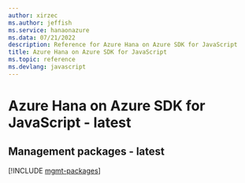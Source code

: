 ```yaml
---
author: xirzec
ms.author: jeffish
ms.service: hanaonazure
ms.data: 07/21/2022
description: Reference for Azure Hana on Azure SDK for JavaScript
title: Azure Hana on Azure SDK for JavaScript
ms.topic: reference
ms.devlang: javascript
---
```

# Azure Hana on Azure SDK for JavaScript - latest

## Management packages - latest
[!INCLUDE [mgmt-packages](hana-on-azure-mgmt-index.md)]